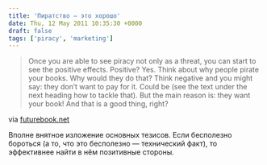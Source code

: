 ```yaml
---
title: 'Пиратство — это хорошо'
date: Thu, 12 May 2011 10:35:30 +0000
draft: false
tags: ['piracy', 'marketing']
---
```


> Once you are able to see piracy not only as a threat, you can start to see the positive effects. Positive? Yes. Think about why people pirate your books. Why would they do that? Think negative and you might say: they don’t want to pay for it. Could be (see the text under the next heading how to tackle that). But the main reason is: they want your book! And that is a good thing, right?

via [futurebook.net](http://futurebook.net/content/piracy-good)

Вполне внятное изложение основных тезисов. Если бесполезно бороться (а то, что это бесполезно — технический факт), то эффективнее найти в нём позитивные стороны.